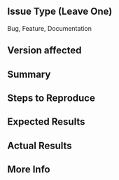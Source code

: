 ## Issue Type (Leave One)
Bug, Feature, Documentation
 
## Version affected 


## Summary


## Steps to Reproduce


## Expected Results


## Actual Results


## More Info



